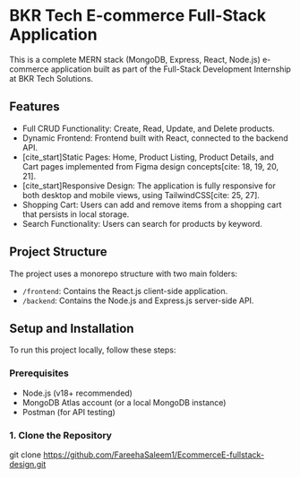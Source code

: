 # BKR Tech E-commerce Full-Stack Application

This is a complete MERN stack (MongoDB, Express, React, Node.js) e-commerce application built as part of the Full-Stack Development Internship at BKR Tech Solutions.

## Features

-   Full CRUD Functionality: Create, Read, Update, and Delete products.
-   Dynamic Frontend: Frontend built with React, connected to the backend API.
-   [cite_start]Static Pages: Home, Product Listing, Product Details, and Cart pages implemented from Figma design concepts[cite: 18, 19, 20, 21].
-   [cite_start]Responsive Design: The application is fully responsive for both desktop and mobile views, using TailwindCSS[cite: 25, 27].
-   Shopping Cart: Users can add and remove items from a shopping cart that persists in local storage.
-   Search Functionality: Users can search for products by keyword.

## Project Structure

The project uses a monorepo structure with two main folders:

-   `/frontend`: Contains the React.js client-side application.
-   `/backend`: Contains the Node.js and Express.js server-side API.

## Setup and Installation

To run this project locally, follow these steps:

### Prerequisites

-   Node.js (v18+ recommended) 
-   MongoDB Atlas account (or a local MongoDB instance) 
-   Postman (for API testing) 

### 1. Clone the Repository


git clone https://github.com/FareehaSaleem1/EcommerceE-fullstack-design.git